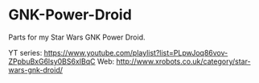 # GNK-Power-Droid

Parts for my Star Wars GNK Power Droid.

YT series: https://www.youtube.com/playlist?list=PLpwJoq86vov-ZPpbuBxG6lsy0BS6xIBqC
Web: http://www.xrobots.co.uk/category/star-wars-gnk-droid/
